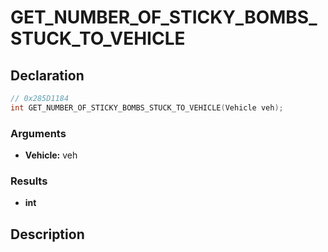 # GET_NUMBER_OF_STICKY_BOMBS_STUCK_TO_VEHICLE

## Declaration
```cpp
// 0x285D1184
int GET_NUMBER_OF_STICKY_BOMBS_STUCK_TO_VEHICLE(Vehicle veh);
```

### Arguments
- **Vehicle:** veh

### Results
- **int**

## Description
